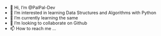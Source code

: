 - 👋 Hi, I’m @PalPal-Dev
- 👀 I’m interested in learning Data Structures and Algorithms with Python
- 🌱 I’m currently learning the same 
- 💞️ I’m looking to collaborate on Github 
- 📫 How to reach me ...

<!---
PalPal-Dev/PalPal-Dev is a ✨ special ✨ repository because its `README.md` (this file) appears on your GitHub profile.
You can click the Preview link to take a look at your changes.
--->
